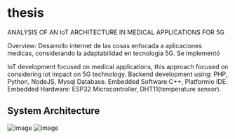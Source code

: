 # thesis
ANALYSIS OF AN IoT ARCHITECTURE IN MEDICAL APPLICATIONS FOR 5G

Overview: Desarrollo internet de las cosas enfocada a aplicaciones medicas, considerando la adaptabilidad en tecnologia 5G. Se implementó


IoT development focused on medical applications, this approach focused on considering iot impact on 5G technology. 
Backend development using: PHP, Python, NodeJS, Mysql Database.
Embedded Software:C++, Platformio IDE.
Embedded Hardware: ESP32 Microcontroller, DHT11(temperature sensor).

## System Architecture
![image](https://user-images.githubusercontent.com/60117633/164809751-dc3ebae6-6426-43eb-9f34-debc34a04446.png)
![image](https://user-images.githubusercontent.com/60117633/164812713-8de5bf0f-8063-489f-8e30-8d8e361dbdb7.png)

